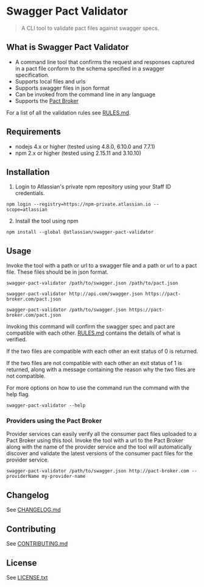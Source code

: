 # Swagger Pact Validator
> A CLI tool to validate pact files against swagger specs.

## What is Swagger Pact Validator
- A command line tool that confirms the request and responses captured in a pact file conform to the schema specified in a swagger specification.
- Supports local files and urls
- Supports swagger files in json format
- Can be invoked from the command line in any language
- Supports the [Pact Broker](https://github.com/bethesque/pact_broker)

For a list of all the validation rules see [RULES.md](RULES.md).

## Requirements
- nodejs 4.x or higher (tested using 4.8.0, 6.10.0 and 7.7.1)
- npm 2.x or higher (tested using 2.15.11 and 3.10.10)

## Installation

1. Login to Atlassian's private npm repository using your Staff ID credentials.
```
npm login --registry=https://npm-private.atlassian.io --scope=atlassian
```

2. Install the tool using npm
```
npm install --global @atlassian/swagger-pact-validator
```

## Usage
Invoke the tool with a path or url to a swagger file and a path or url to a pact file. These files should be in json format.
```
swagger-pact-validator /path/to/swagger.json /path/to/pact.json

swagger-pact-validator http://api.com/swagger.json https://pact-broker.com/pact.json

swagger-pact-validator /path/to/swagger.json https://pact-broker.com/pact.json
```

Invoking this command will confirm the swagger spec and pact are compatible with each other. [RULES.md](RULES.md) contains the details of what is verified.

If the two files are compatible with each other an exit status of 0 is returned.

If the two files are not compatible with each other an exit status of 1 is returned, along with a message containing the reason why the two files are not compatible.

For more options on how to use the command run the command with the help flag.
```
swagger-pact-validator --help
```

### Providers using the Pact Broker

Provider services can easily verify all the consumer pact files uploaded to a Pact Broker using this tool. Invoke the tool with a url to the Pact Broker along with the name of the provider service and the tool will automatically discover and validate the latest versions of the consumer pact files for the provider service.
```
swagger-pact-validator /path/to/swagger.json http://pact-broker.com --providerName my-provider-name
```


## Changelog
See [CHANGELOG.md](CHANGELOG.md)

## Contributing
See [CONTRIBUTING.md](CONTRIBUTING.md)

## License
See [LICENSE.txt](LICENSE.txt)
